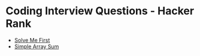 # Coding Interview Questions - Hacker Rank 

- [Solve Me First](./GO_challenges-solve-me-first-problem-hackerrank.md)
- [Simple Array Sum](./GO-challenges-Simple-Array-Sum-problem.md)
